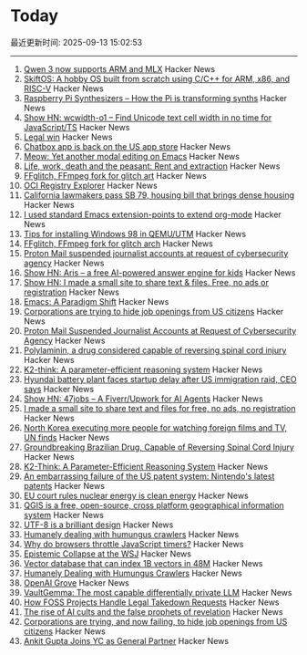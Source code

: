 # Today

最近更新时间: 2025-09-13 15:02:53

--- 
1. [Qwen 3 now supports ARM and MLX](https://www.alizila.com/qwen-ecosystem-expands-rapidly-accelerating-ai-adoption-across-industries/) Hacker News
2. [SkiftOS: A hobby OS built from scratch using C/C++ for ARM, x86, and RISC-V](https://skiftos.org) Hacker News
3. [Raspberry Pi Synthesizers – How the Pi is transforming synths](https://www.gearnews.com/raspberry-pi-synthesizers-how-the-pi-is-transforming-synths/) Hacker News
4. [Show HN: wcwidth-o1 – Find Unicode text cell width in no time for JavaScript/TS](https://github.com/dawsonhuang0/Wcwidth-O1) Hacker News
5. [Legal win](https://ma.tt/2025/09/legal-win/) Hacker News
6. [Chatbox app is back on the US app store](https://github.com/chatboxai/chatbox/issues/2644) Hacker News
7. [Meow: Yet another modal editing on Emacs](https://github.com/meow-edit/meow) Hacker News
8. [Life, work, death and the peasant: Rent and extraction](https://acoup.blog/2025/09/12/collections-life-work-death-and-the-peasant-part-ivc-rent-and-extraction/) Hacker News
9. [FFglitch, FFmpeg fork for glitch art](https://ffglitch.org/gallery/) Hacker News
10. [OCI Registry Explorer](https://oci.dag.dev/) Hacker News
11. [California lawmakers pass SB 79, housing bill that brings dense housing](https://www.latimes.com/california/story/2025-09-12/california-lawmakers-pass-sb-79-housing-bill-that-brings-dense-housing-to-transit-hubs) Hacker News
12. [I used standard Emacs extension-points to extend org-mode](https://edoput.it/2025/04/16/emacs-paradigm-shift.html) Hacker News
13. [Tips for installing Windows 98 in QEMU/UTM](https://sporks.space/2025/08/28/tips-for-installing-windows-98-in-qemu-utm/) Hacker News
14. [FFglitch, FFmpeg fork for glitch arch](https://ffglitch.org/gallery/) Hacker News
15. [Proton Mail suspended journalist accounts at request of cybersecurity agency](https://theintercept.com/2025/09/12/proton-mail-journalist-accounts-suspended/) Hacker News
16. [Show HN: Aris – a free AI-powered answer engine for kids](https://www.aris.chat) Hacker News
17. [Show HN: I made a small site to share text & files. Free, no ads or registration](https://www.dum.pt/) Hacker News
18. [Emacs: A Paradigm Shift](https://edoput.it/2025/04/16/emacs-paradigm-shift.html) Hacker News
19. [Corporations are trying to hide job openings from US citizens](https://thehill.com/opinion/finance/5498346-corporate-america-has-been-trying-to-hide-job-openings-now-it-is-failing/) Hacker News
20. [Proton Mail Suspended Journalist Accounts at Request of Cybersecurity Agency](https://theintercept.com/2025/09/12/proton-mail-journalist-accounts-suspended/) Hacker News
21. [Polylaminin, a drug considered capable of reversing spinal cord injury](https://www1.folha.uol.com.br/internacional/en/scienceandhealth/2025/09/groundbreaking-brazilian-drug-considered-capable-of-reversing-spinal-cord-injury-presented-in-sao-paulo.shtml) Hacker News
22. [K2-think: A parameter-efficient reasoning system](https://arxiv.org/abs/2509.07604) Hacker News
23. [Hyundai battery plant faces startup delay after US immigration raid, CEO says](https://www.japantimes.co.jp/business/2025/09/12/companies/hyundai-battery-plant-delay/) Hacker News
24. [Show HN: 47jobs – A Fiverr/Upwork for AI Agents](https://47jobs.xyz) Hacker News
25. [I made a small site to share text and files for free, no ads, no registration](https://www.dum.pt/) Hacker News
26. [North Korea executing more people for watching foreign films and TV, UN finds](https://www.bbc.com/news/articles/ckgqdz17ye3o) Hacker News
27. [Groundbreaking Brazilian Drug, Capable of Reversing Spinal Cord Injury](https://www1.folha.uol.com.br/internacional/en/scienceandhealth/2025/09/groundbreaking-brazilian-drug-considered-capable-of-reversing-spinal-cord-injury-presented-in-sao-paulo.shtml) Hacker News
28. [K2-Think: A Parameter-Efficient Reasoning System](https://arxiv.org/abs/2509.07604) Hacker News
29. [An embarrassing failure of the US patent system: Nintendo's latest patents](https://www.pcgamer.com/gaming-industry/an-embarrassing-failure-of-the-us-patent-system-videogame-ip-lawyer-says-nintendos-latest-patents-on-pokemon-mechanics-should-not-have-happened-full-stop/) Hacker News
30. [EU court rules nuclear energy is clean energy](https://www.weplanet.org/post/eu-court-rules-nuclear-energy-is-clean-energy) Hacker News
31. [QGIS is a free, open-source, cross platform geographical information system](https://github.com/qgis/QGIS) Hacker News
32. [UTF-8 is a brilliant design](https://iamvishnu.com/posts/utf8-is-brilliant-design) Hacker News
33. [Humanely dealing with humungus crawlers](https://flak.tedunangst.com/post/humanely-dealing-with-humungus-crawlers) Hacker News
34. [Why do browsers throttle JavaScript timers?](https://nolanlawson.com/2025/08/31/why-do-browsers-throttle-javascript-timers/) Hacker News
35. [Epistemic Collapse at the WSJ](https://www.math.columbia.edu/~woit/wordpress/?p=15206) Hacker News
36. [Vector database that can index 1B vectors in 48M](https://www.vectroid.com/blog/why-and-how-we-built-Vectroid) Hacker News
37. [Humanely Dealing with Humungus Crawlers](https://flak.tedunangst.com/post/humanely-dealing-with-humungus-crawlers) Hacker News
38. [OpenAI Grove](https://openai.com/index/openai-grove/) Hacker News
39. [VaultGemma: The most capable differentially private LLM](https://research.google/blog/vaultgemma-the-worlds-most-capable-differentially-private-llm/) Hacker News
40. [How FOSS Projects Handle Legal Takedown Requests](https://f-droid.org/2025/09/10/how-foss-projects-handle-legal-takedown-requests.html) Hacker News
41. [The rise of AI cults and the false prophets of revelation](https://wisewolfmedia.substack.com/p/the-rise-of-ai-cults-truth-terminal) Hacker News
42. [Corporations are trying, and now failing, to hide job openings from US citizens](https://thehill.com/opinion/finance/5498346-corporate-america-has-been-trying-to-hide-job-openings-now-it-is-failing/) Hacker News
43. [Ankit Gupta Joins YC as General Partner](https://www.ycombinator.com/blog/welcome-ankit/) Hacker News

